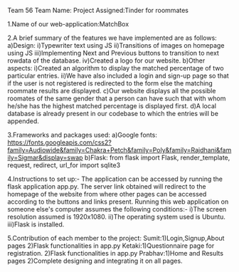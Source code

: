 Team 56
Team Name:
Project Assigned:Tinder for roommates

1.Name of our web-application:MatchBox

2.A brief summary of the features we have implemented are as follows:
    a)Design:
        i)Typewriter text using JS
        ii)Transitions of images on homepage using JS
        iii)Implementing Next and Previous buttons to transition to next rowdata of the database.
        iv)Created a logo for our website.
    b)Other aspects:
        i)Created an algorithm to display the matched percentage of two particular entries.
        ii)We have also included a login and sign-up page so that if the user is not registered is redirected to the form else the matching roommate results are displayed.
    c)Our website displays all the possible roomates of the same gender that a person can have such that with whom he/she has the highest matched percentage is displayed first.
    d)A local database is already present in our codebase to which the entries will be appended.

3.Frameworks and packages used:
    a)Google fonts:
    https://fonts.googleapis.com/css2?family=Audiowide&family=Chakra+Petch&family=Poly&family=Rajdhani&family=Sigmar&display=swap
    b)Flask:
    from flask import Flask, render_template, request, redirect, url_for
    import sqlite3

4.Instructions to set up:-
    The application can be accessed by running the flask application app.py. The server link obtained will redirect to the homepage of the website from where other pages can be accessed according to the buttons and links present.
  Running this web application on someone else's computer assumes the following conditions:-
    i)The screen resolution assumed is 1920x1080.
    ii)The operating system used is Ubuntu.
    iii)Flask is installed.

5.Contribution of each member to the project:
    Sumit:1)Login,Signup,About pages
          2)Flask functionalities in app.py
    Ketaki:1)Questionnaire page for registration.
           2)Flask functionalities in app.py
    Prabhav:1)Home and Results pages
            2)Complete designing and integrating it on all pages.
